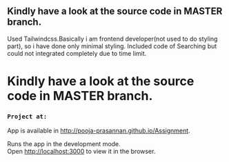 ## Kindly have a look at the source code in MASTER branch.

Used Tailwindcss.Basically i am frontend developer(not used to do styling part), so i have done only minimal styling.
Included code of Searching but could not integrated completely due to time limit.
# Kindly have a look at the source code in MASTER branch.

### `Project at:`

App is available in http://pooja-prasannan.github.io/Assignment.

Runs the app in the development mode.<br>
Open [http://localhost:3000](http://localhost:3000) to view it in the browser.
